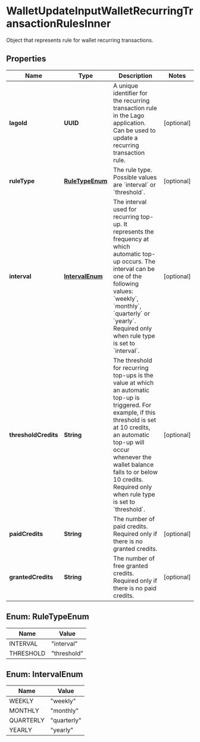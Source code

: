 

# WalletUpdateInputWalletRecurringTransactionRulesInner

Object that represents rule for wallet recurring transactions.

## Properties

| Name | Type | Description | Notes |
|------------ | ------------- | ------------- | -------------|
|**lagoId** | **UUID** | A unique identifier for the recurring transaction rule in the Lago application. Can be used to update a recurring transaction rule. |  [optional] |
|**ruleType** | [**RuleTypeEnum**](#RuleTypeEnum) | The rule type. Possible values are &#x60;interval&#x60; or &#x60;threshold&#x60;. |  [optional] |
|**interval** | [**IntervalEnum**](#IntervalEnum) | The interval used for recurring top-up. It represents the frequency at which automatic top-up occurs. The interval can be one of the following values: &#x60;weekly&#x60;, &#x60;monthly&#x60;, &#x60;quarterly&#x60; or &#x60;yearly&#x60;. Required only when rule type is set to &#x60;interval&#x60;. |  [optional] |
|**thresholdCredits** | **String** | The threshold for recurring top-ups is the value at which an automatic top-up is triggered. For example, if this threshold is set at 10 credits, an automatic top-up will occur whenever the wallet balance falls to or below 10 credits. Required only when rule type is set to &#x60;threshold&#x60;. |  [optional] |
|**paidCredits** | **String** | The number of paid credits. Required only if there is no granted credits. |  [optional] |
|**grantedCredits** | **String** | The number of free granted credits. Required only if there is no paid credits. |  [optional] |



## Enum: RuleTypeEnum

| Name | Value |
|---- | -----|
| INTERVAL | &quot;interval&quot; |
| THRESHOLD | &quot;threshold&quot; |



## Enum: IntervalEnum

| Name | Value |
|---- | -----|
| WEEKLY | &quot;weekly&quot; |
| MONTHLY | &quot;monthly&quot; |
| QUARTERLY | &quot;quarterly&quot; |
| YEARLY | &quot;yearly&quot; |



